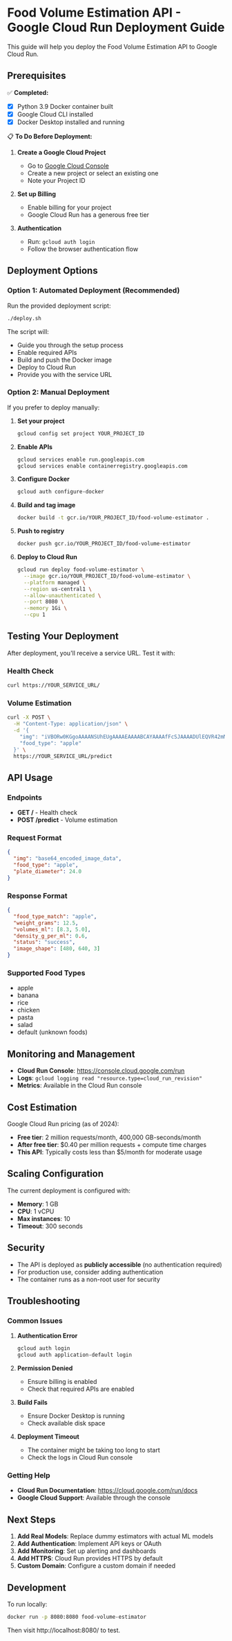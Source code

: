 # Food Volume Estimation API - Google Cloud Run Deployment Guide

This guide will help you deploy the Food Volume Estimation API to Google Cloud Run.

## Prerequisites

✅ **Completed:**

- [x] Python 3.9 Docker container built
- [x] Google Cloud CLI installed
- [x] Docker Desktop installed and running

📋 **To Do Before Deployment:**

1. **Create a Google Cloud Project**

   - Go to [Google Cloud Console](https://console.cloud.google.com/)
   - Create a new project or select an existing one
   - Note your Project ID

2. **Set up Billing**

   - Enable billing for your project
   - Google Cloud Run has a generous free tier

3. **Authentication**
   - Run: `gcloud auth login`
   - Follow the browser authentication flow

## Deployment Options

### Option 1: Automated Deployment (Recommended)

Run the provided deployment script:

```bash
./deploy.sh
```

The script will:

- Guide you through the setup process
- Enable required APIs
- Build and push the Docker image
- Deploy to Cloud Run
- Provide you with the service URL

### Option 2: Manual Deployment

If you prefer to deploy manually:

1. **Set your project**

   ```bash
   gcloud config set project YOUR_PROJECT_ID
   ```

2. **Enable APIs**

   ```bash
   gcloud services enable run.googleapis.com
   gcloud services enable containerregistry.googleapis.com
   ```

3. **Configure Docker**

   ```bash
   gcloud auth configure-docker
   ```

4. **Build and tag image**

   ```bash
   docker build -t gcr.io/YOUR_PROJECT_ID/food-volume-estimator .
   ```

5. **Push to registry**

   ```bash
   docker push gcr.io/YOUR_PROJECT_ID/food-volume-estimator
   ```

6. **Deploy to Cloud Run**
   ```bash
   gcloud run deploy food-volume-estimator \
     --image gcr.io/YOUR_PROJECT_ID/food-volume-estimator \
     --platform managed \
     --region us-central1 \
     --allow-unauthenticated \
     --port 8080 \
     --memory 1Gi \
     --cpu 1
   ```

## Testing Your Deployment

After deployment, you'll receive a service URL. Test it with:

### Health Check

```bash
curl https://YOUR_SERVICE_URL/
```

### Volume Estimation

```bash
curl -X POST \
  -H "Content-Type: application/json" \
  -d '{
    "img": "iVBORw0KGgoAAAANSUhEUgAAAAEAAAABCAYAAAAfFcSJAAAADUlEQVR42mNk+M9QDwADhgGAWjR9awAAAABJRU5ErkJggg==",
    "food_type": "apple"
  }' \
  https://YOUR_SERVICE_URL/predict
```

## API Usage

### Endpoints

- **GET /** - Health check
- **POST /predict** - Volume estimation

### Request Format

```json
{
  "img": "base64_encoded_image_data",
  "food_type": "apple",
  "plate_diameter": 24.0
}
```

### Response Format

```json
{
  "food_type_match": "apple",
  "weight_grams": 12.5,
  "volumes_ml": [8.3, 5.0],
  "density_g_per_ml": 0.6,
  "status": "success",
  "image_shape": [480, 640, 3]
}
```

### Supported Food Types

- apple
- banana
- rice
- chicken
- pasta
- salad
- default (unknown foods)

## Monitoring and Management

- **Cloud Run Console**: https://console.cloud.google.com/run
- **Logs**: `gcloud logging read "resource.type=cloud_run_revision"`
- **Metrics**: Available in the Cloud Run console

## Cost Estimation

Google Cloud Run pricing (as of 2024):

- **Free tier**: 2 million requests/month, 400,000 GB-seconds/month
- **After free tier**: $0.40 per million requests + compute time charges
- **This API**: Typically costs less than $5/month for moderate usage

## Scaling Configuration

The current deployment is configured with:

- **Memory**: 1 GB
- **CPU**: 1 vCPU
- **Max instances**: 10
- **Timeout**: 300 seconds

## Security

- The API is deployed as **publicly accessible** (no authentication required)
- For production use, consider adding authentication
- The container runs as a non-root user for security

## Troubleshooting

### Common Issues

1. **Authentication Error**

   ```bash
   gcloud auth login
   gcloud auth application-default login
   ```

2. **Permission Denied**

   - Ensure billing is enabled
   - Check that required APIs are enabled

3. **Build Fails**

   - Ensure Docker Desktop is running
   - Check available disk space

4. **Deployment Timeout**
   - The container might be taking too long to start
   - Check the logs in Cloud Run console

### Getting Help

- **Cloud Run Documentation**: https://cloud.google.com/run/docs
- **Google Cloud Support**: Available through the console

## Next Steps

1. **Add Real Models**: Replace dummy estimators with actual ML models
2. **Add Authentication**: Implement API keys or OAuth
3. **Add Monitoring**: Set up alerting and dashboards
4. **Add HTTPS**: Cloud Run provides HTTPS by default
5. **Custom Domain**: Configure a custom domain if needed

## Development

To run locally:

```bash
docker run -p 8080:8080 food-volume-estimator
```

Then visit http://localhost:8080/ to test.
